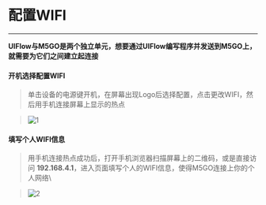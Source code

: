 # 配置WIFI
____________________________________

__UIFlow与M5GO是两个独立单元，想要通过UIFlow编写程序并发送到M5GO上，就需要为它们之间建立起连接__
#### 开机选择配置WIFI

>单击设备的电源键开机，在屏幕出现Logo后选择配置，点击更改WIFI，然后用手机连接屏幕上显示的热点

>![1](/image/base/1.png)


#### 填写个人WIFI信息

>用手机连接热点成功后，打开手机浏览器扫描屏幕上的二维码，或是直接访问 __192.168.4.1__，进入页面填写个人的WIFI信息，使得M5GO连接上你的个人网络\

>![2](/image/base/2.png)
